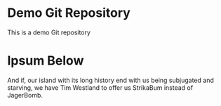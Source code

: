 # Demo Git Repository

This is a demo Git repository


# Ipsum Below

And if, our island with its long history end with us being subjugated and starving, we have Tim Westland to offer us StrikaBum instead of JagerBomb.

